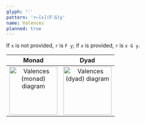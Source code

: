 ```yaml
---
glyph: '⁖'
pattern: 'r←[x](F⁖G)y'
name: Valences
planned: true
---
```


If `x` is not provided, `r` is `F y`; if `x` is provided, `r` is `x G y`.

|Monad|Dyad|
|:---:|:--:|
|<img src="/combinators/valences_1.svg" width="128" alt="Valences (monad) diagram">|<img src="/combinators/valences_2.svg" width="128" alt="Valences (dyad) diagram">|